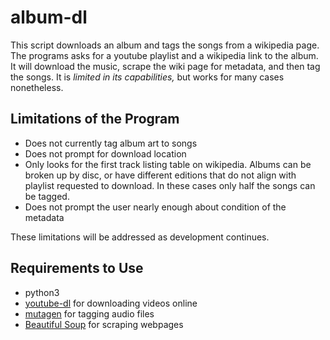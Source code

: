 # album-dl

This script downloads an album and tags the songs from a wikipedia page.  The programs asks for a youtube playlist and a wikipedia link to the album.  It will download the music, scrape the wiki page for metadata, and then tag the songs.  It is _limited in its capabilities,_ but works for many cases nonetheless.

## Limitations of the Program
* Does not currently tag album art to songs
* Does not prompt for download location
* Only looks for the first track listing table on wikipedia.  Albums can be broken up by disc, or have different editions that do not align with playlist requested to download.  In these cases only half the songs can be tagged.
* Does not prompt the user nearly enough about condition of the metadata

These limitations will be addressed as development continues.

## Requirements to Use
* python3
* [youtube-dl](https://github.com/ytdl-org/youtube-dl/blob/master/README.md) for downloading videos online
* [mutagen](https://mutagen.readthedocs.io/en/latest/) for tagging audio files
* [Beautiful Soup](https://www.crummy.com/software/BeautifulSoup/#Download) for scraping webpages